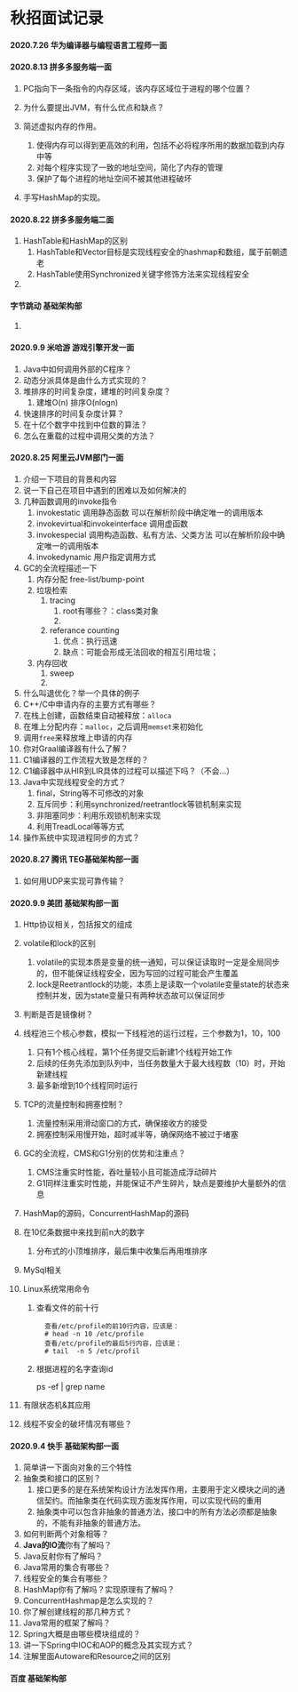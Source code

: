 # 秋招面试记录

#### 2020.7.26 华为编译器与编程语言工程师一面



#### 2020.8.13 拼多多服务端一面

1. PC指向下一条指令的内存区域，该内存区域位于进程的哪个位置？

2. 为什么要提出JVM，有什么优点和缺点？
3. 简述虚拟内存的作用。
   1. 使得内存可以得到更高效的利用，包括不必将程序所用的数据加载到内存中等
   2. 对每个程序实现了一致的地址空间，简化了内存的管理
   3. 保护了每个进程的地址空间不被其他进程破坏
4. 手写HashMap的实现。

#### 2020.8.22 拼多多服务端二面

1. HashTable和HashMap的区别
   1. HashTable和Vector目标是实现线程安全的hashmap和数组，属于前朝遗老
   2. HashTable使用Synchronized关键字修饰方法来实现线程安全
2. 

#### 字节跳动 基础架构部

1. 

#### 2020.9.9 米哈游 游戏引擎开发一面

1. Java中如何调用外部的C程序？
2. 动态分派具体是由什么方式实现的？
3. 堆排序的时间复杂度，建堆的时间复杂度？
   1. 建堆O(n) 排序O(nlogn)
4. 快速排序的时间复杂度计算？
5. 在十亿个数字中找到中位数的算法？
6. 怎么在重载的过程中调用父类的方法？

#### 2020.8.25 阿里云JVM部门一面

1. 介绍一下项目的背景和内容
2. 说一下自己在项目中遇到的困难以及如何解决的
3. 几种函数调用的invoke指令
   1. invokestatic 调用静态函数 可以在解析阶段中确定唯一的调用版本
   2. invokevirtual和invokeinterface 调用虚函数
   3. invokespecial 调用构造函数、私有方法、父类方法 可以在解析阶段中确定唯一的调用版本
   4. invokedynamic 用户指定调用方式
4. GC的全流程描述一下
   1. 内存分配 free-list/bump-point
   2. 垃圾检索
      1. tracing
         1. root有哪些？：class类对象
         2. 
      2. referance counting
         1. 优点：执行迅速
         2. 缺点：可能会形成无法回收的相互引用垃圾；
   3. 内存回收
      1. sweep
      2. 
5. 什么叫退优化？举一个具体的例子
 1. C++/C中申请内存的主要方式有哪些？
 2. 在栈上创建，函数结束自动被释放：`alloca`
 3. 在堆上分配内存：`malloc`，之后调用`memset`来初始化
 4. 调用`free`来释放堆上申请的内存
 5. 你对Graal编译器有什么了解？
 6. C1编译器的工作流程大致是怎样的？
 7. C1编译器中从HIR到LIR具体的过程可以描述下吗？（不会...）
 8. Java中实现线程安全的方式？
    1. final，String等不可修改的对象
    2. 互斥同步：利用synchronized/reetrantlock等锁机制来实现
    3. 非阻塞同步：利用乐观锁机制来实现
    4. 利用TreadLocal等等方式
 9. 操作系统中实现进程同步的方式？

#### 2020.8.27  腾讯 TEG基础架构部一面

1. 如何用UDP来实现可靠传输？

#### 2020.9.9 美团 基础架构部一面

1. Http协议相关，包括报文的组成

2. volatile和lock的区别

   1. volatile的实现本质是变量的统一通知，可以保证读取时一定是全局同步的，但不能保证线程安全，因为写回的过程可能会产生覆盖
   2. lock是Reetrantlock的功能，本质上是读取一个volatile变量state的状态来控制并发，因为state变量只有两种状态故可以保证同步

3. 判断是否是镜像树？

4. 线程池三个核心参数，模拟一下线程池的运行过程，三个参数为1，10，100

   1. 只有1个核心线程，第1个任务提交后新建1个线程开始工作
   2. 后续的任务先添加到队列中，当任务数量大于最大线程数（10）时，开始新建线程
   3. 最多新增到10个线程同时运行

5. TCP的流量控制和拥塞控制？

   1. 流量控制采用滑动窗口的方式，确保接收方的接受
   2. 拥塞控制采用慢开始，超时减半等，确保网络不被过于堵塞

6. GC的全流程，CMS和G1分别的优势和注重点？

   1. CMS注重实时性能，吞吐量较小且可能造成浮动碎片
   2. G1同样注重实时性能，并能保证不产生碎片，缺点是要维护大量额外的信息

7. HashMap的源码，ConcurrentHashMap的源码

8. 在10亿条数据中来找到前n大的数字

   1. 分布式的小顶堆排序，最后集中收集后再用堆排序

9. MySql相关

10. Linux系统常用命令

    1. 查看文件的前十行

       ```
         查看/etc/profile的前10行内容，应该是：
         # head -n 10 /etc/profile
         查看/etc/profile的最后5行内容，应该是：
         # tail  -n 5 /etc/profil
       ```

    2. 根据进程的名字查询id

       ps -ef | grep name

11. 有限状态机&其应用

12. 线程不安全的破坏情况有哪些？

#### 2020.9.4 快手 基础架构部一面

1. 简单讲一下面向对象的三个特性
2. 抽象类和接口的区别？
   1. 接口更多的是在系统架构设计方法发挥作用，主要用于定义模块之间的通信契约。而抽象类在代码实现方面发挥作用，可以实现代码的重用
   2. 抽象类中可以包含非抽象的普通方法，接口中的所有方法必须都是抽象的，不能有非抽象的普通方法。
3. 如何判断两个对象相等？
4. **Java的IO流**你有了解吗？
5. Java反射你有了解吗？
6. Java常用的集合有哪些？
7. 线程安全的集合有哪些？
8. HashMap你有了解吗？实现原理有了解吗？
9. ConcurrentHashmap是怎么实现的？
10. 你了解创建线程的那几种方式？
11. Java常用的框架了解吗？
12. Spring大概是由哪些模块组成的？
13. 讲一下Spring中IOC和AOP的概念及其实现方式？
14. 注解里面Autoware和Resource之间的区别

#### 百度 基础架构部
